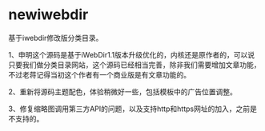 # newiwebdir
基于iwebdir修改版分类目录。

1、申明这个源码是基于iWebDir1.1版本升级优化的，内核还是原作者的，可以说只要我们做分类目录网站，这个源码已经相当完善，除非我们需要增加文章功能，不过老蒋记得当初这个作者有一个商业版是有文章功能的。

2、重新将源码主题配色，体验稍微好一些，包括模板中的广告位置调整。

3、修复缩略图调用第三方API的问题，以及支持http和https网址的加入，之前是不支持的。



